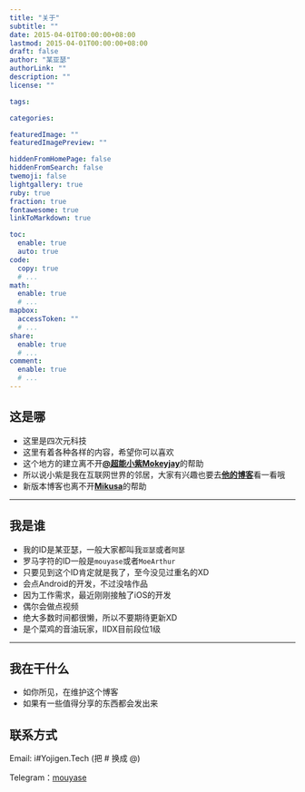 ```yaml
---
title: "关于"
subtitle: ""
date: 2015-04-01T00:00:00+08:00
lastmod: 2015-04-01T00:00:00+08:00
draft: false
author: "某亚瑟"
authorLink: ""
description: ""
license: ""

tags: 

categories: 

featuredImage: ""
featuredImagePreview: ""

hiddenFromHomePage: false
hiddenFromSearch: false
twemoji: false
lightgallery: true
ruby: true
fraction: true
fontawesome: true
linkToMarkdown: true

toc:
  enable: true
  auto: true
code:
  copy: true
  # ...
math:
  enable: true
  # ...
mapbox:
  accessToken: ""
  # ...
share:
  enable: true
  # ...
comment:
  enable: true
  # ...
---
```


## 这是哪
 - 这里是四次元科技
 - 这里有着各种各样的内容，希望你可以喜欢
 - 这个地方的建立离不开[**@超能小紫Mokeyjay**](https://www.mokeyjay.com)的帮助
 - 所以说小紫是我在互联网世界的邻居，大家有兴趣也要去[**他的博客**](https://www.mokeyjay.com)看一看哦
 - 新版本博客也离不开[**Mikusa**](https://www.himiku.com/)的帮助

------------

## 我是谁
 - 我的ID是某亚瑟，一般大家都叫我`亚瑟`或者`阿瑟`
 - 罗马字符的ID一般是`mouyase`或者`MoeArthur`
 - 只要见到这个ID肯定就是我了，至今没见过重名的XD
 - 会点Android的开发，不过没啥作品
 - 因为工作需求，最近刚刚接触了iOS的开发
 - 偶尔会做点视频
 - 绝大多数时间都很懒，所以不要期待更新XD
 - 是个菜鸡的音油玩家，IIDX目前段位1级

------------

## 我在干什么
 - 如你所见，在维护这个博客
 - 如果有一些值得分享的东西都会发出来


## 联系方式

Email: i#Yojigen.Tech (把 # 换成 @)

Telegram：[mouyase](https://t.me/mouyase)